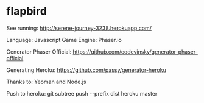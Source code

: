 flapbird
========

See running:
http://serene-journey-3238.herokuapp.com/

Language: Javascript
Game Engine: Phaser.io

Generator Phaser Official:
https://github.com/codevinsky/generator-phaser-official

Generating Heroku:
https://github.com/passy/generator-heroku

Thanks to:
Yeoman and Node.js

Push to heroku:
git subtree push --prefix dist heroku master